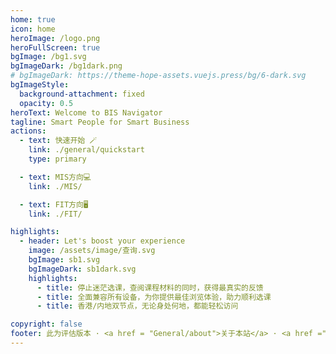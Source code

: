 ```yaml
---
home: true
icon: home
heroImage: /logo.png
heroFullScreen: true
bgImage: /bg1.svg
bgImageDark: /bg1dark.png
# bgImageDark: https://theme-hope-assets.vuejs.press/bg/6-dark.svg
bgImageStyle:
  background-attachment: fixed
  opacity: 0.5
heroText: Welcome to BIS Navigator
tagline: Smart People for Smart Business
actions:
  - text: 快速开始 🪄
    link: ./general/quickstart
    type: primary

  - text: MIS方向💻
    link: ./MIS/

  - text: FIT方向🖥️
    link: ./FIT/

highlights:
  - header: Let's boost your experience
    image: /assets/image/查询.svg
    bgImage: sb1.svg
    bgImageDark: sb1dark.svg
    highlights:
      - title: 停止迷茫选课，查阅课程材料的同时，获得最真实的反馈
      - title: 全面兼容所有设备，为你提供最佳浏览体验，助力顺利选课
      - title: 香港/内地双节点，无论身处何地，都能轻松访问

copyright: false
footer: 此为评估版本 · <a href = "General/about">关于本站</a> · <a href ="General/appreciate">致谢</a> · <a href ="General/recurit"> 招贤纳士 </a>
---
```

